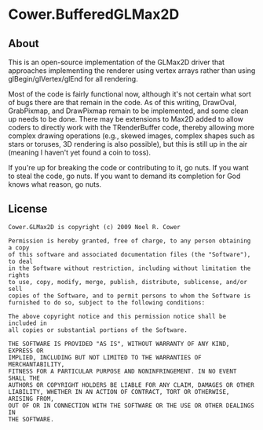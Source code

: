 Cower.BufferedGLMax2D
===================================================================================================

About
---------------------------------------------------------------------------------------------------
This is an open-source implementation of the GLMax2D driver that approaches implementing the renderer using vertex arrays rather than using glBegin/glVertex/glEnd for all rendering.

Most of the code is fairly functional now, although it's not certain what sort of bugs there are that remain in the code.  As of this writing, DrawOval, GrabPixmap, and DrawPixmap remain to be implemented, and some clean up needs to be done.  There may be extensions to Max2D added to allow coders to directly work with the TRenderBuffer code, thereby allowing more complex drawing operations (e.g., skewed images, complex shapes such as stars or toruses, 3D rendering is also possible), but this is still up in the air (meaning I haven't yet found a coin to toss).

If you're up for breaking the code or contributing to it, go nuts.  If you want to steal the code, go nuts.  If you want to demand its completion for God knows what reason, go nuts.

License
---------------------------------------------------------------------------------------------------

	Cower.GLMax2D is copyright (c) 2009 Noel R. Cower
	
	Permission is hereby granted, free of charge, to any person obtaining a copy
	of this software and associated documentation files (the "Software"), to deal
	in the Software without restriction, including without limitation the rights
	to use, copy, modify, merge, publish, distribute, sublicense, and/or sell
	copies of the Software, and to permit persons to whom the Software is
	furnished to do so, subject to the following conditions:
	
	The above copyright notice and this permission notice shall be included in
	all copies or substantial portions of the Software.
	
	THE SOFTWARE IS PROVIDED "AS IS", WITHOUT WARRANTY OF ANY KIND, EXPRESS OR
	IMPLIED, INCLUDING BUT NOT LIMITED TO THE WARRANTIES OF MERCHANTABILITY,
	FITNESS FOR A PARTICULAR PURPOSE AND NONINFRINGEMENT. IN NO EVENT SHALL THE
	AUTHORS OR COPYRIGHT HOLDERS BE LIABLE FOR ANY CLAIM, DAMAGES OR OTHER
	LIABILITY, WHETHER IN AN ACTION OF CONTRACT, TORT OR OTHERWISE, ARISING FROM,
	OUT OF OR IN CONNECTION WITH THE SOFTWARE OR THE USE OR OTHER DEALINGS IN
	THE SOFTWARE.

